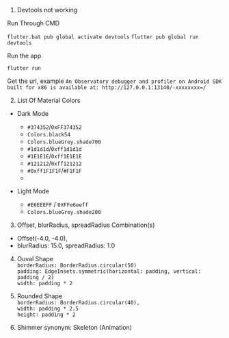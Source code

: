 1. Devtools not working

Run Through CMD

`flutter.bat pub global activate devtools`
`flutter pub global run devtools`


Run the app

`flutter run`


Get the url, example
`An Observatory debugger and profiler on Android SDK built for x86 is available at: http://127.0.0.1:13140/-xxxxxxxx=/`


2. List Of Material Colors

* Dark Mode
  * `#374352`/`0xFF374352`
  * `Colors.black54`
  * `Colors.blueGrey.shade700`
  * `#1d1d1d`/`0xff1d1d1d`
  * `#1E1E1E`/`0xff1E1E1E`
  * `#121212`/`0xff121212`
  * `#0xff1F1F1F`/`#F1F1F`
  * 

* Light Mode
  * `#E6EEEFF` / `0XFFe6eeff`
  * `Colors.blueGrey.shade200`


3. Offset, blurRadius, spreadRadius Combination(s)
  * Offset(-4.0, -4.0),
  * blurRadius: 15.0, spreadRadius: 1.0

4. Ouval Shape  
  `borderRadius: BorderRadius.circular(50)`  
  `padding: EdgeInsets.symmetric(horizontal: padding, vertical: padding / 2)`  
  `width: padding * 2`  

5. Rounded Shape  
   `borderRadius: BorderRadius.circular(40),`  
   `width: padding * 2.5`  
   `height: padding * 2`  
   
6. Shimmer synonym: Skeleton (Animation) 
